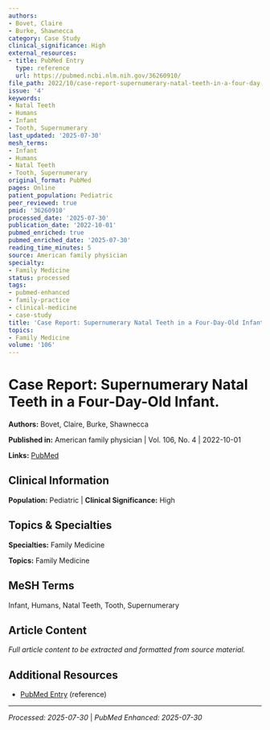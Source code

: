```yaml
---
authors:
- Bovet, Claire
- Burke, Shawnecca
category: Case Study
clinical_significance: High
external_resources:
- title: PubMed Entry
  type: reference
  url: https://pubmed.ncbi.nlm.nih.gov/36260910/
file_path: 2022/10/case-report-supernumerary-natal-teeth-in-a-four-day-old-infa.md
issue: '4'
keywords:
- Natal Teeth
- Humans
- Infant
- Tooth, Supernumerary
last_updated: '2025-07-30'
mesh_terms:
- Infant
- Humans
- Natal Teeth
- Tooth, Supernumerary
original_format: PubMed
pages: Online
patient_population: Pediatric
peer_reviewed: true
pmid: '36260910'
processed_date: '2025-07-30'
publication_date: '2022-10-01'
pubmed_enriched: true
pubmed_enriched_date: '2025-07-30'
reading_time_minutes: 5
source: American family physician
specialty:
- Family Medicine
status: processed
tags:
- pubmed-enhanced
- family-practice
- clinical-medicine
- case-study
title: 'Case Report: Supernumerary Natal Teeth in a Four-Day-Old Infant.'
topics:
- Family Medicine
volume: '106'
---
```


# Case Report: Supernumerary Natal Teeth in a Four-Day-Old Infant.

**Authors:** Bovet, Claire, Burke, Shawnecca

**Published in:** American family physician | Vol. 106, No. 4 | 2022-10-01

**Links:** [PubMed](https://pubmed.ncbi.nlm.nih.gov/36260910/)

## Clinical Information

**Population:** Pediatric | **Clinical Significance:** High

## Topics & Specialties

**Specialties:** Family Medicine

**Topics:** Family Medicine

## MeSH Terms

Infant, Humans, Natal Teeth, Tooth, Supernumerary

## Article Content

*Full article content to be extracted and formatted from source material.*

## Additional Resources

- [PubMed Entry](https://pubmed.ncbi.nlm.nih.gov/36260910/) (reference)

---

*Processed: 2025-07-30* | *PubMed Enhanced: 2025-07-30*
